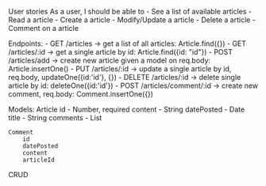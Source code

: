 
User stories
As a user, I should be able to
    - See a list of available articles
    - Read a article
    - Create a article
    - Modify/Update a article
    - Delete a article
    - Comment on a article

Endpoints:
    - GET /articles -> get a list of all articles: Article.find({})
    - GET /articles/:id -> get a single article by id: Article.find({id: "id"})
    - POST /articles/add -> create new article given a model on req.body: Article.insertOne()
    - PUT /articles/:id -> update a single article by id, req.body, updateOne({id:'id'}, {})
    - DELETE /articles/:id  -> delete single article by id: deleteOne({id:'id'})
    - POST /articles/comment/:id -> create new comment, req.body: Comment.insertOne({})

Models:
    Article
        id - Number, required
        content - String
        datePosted - Date
        title - String
        comments - List

    Comment
        id
        datePosted
        content
        articleId



CRUD 